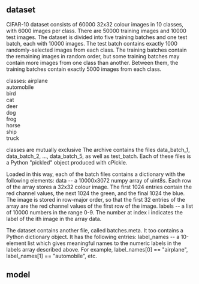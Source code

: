## dataset
 
 CIFAR-10 dataset consists of 60000 32x32 colour images in 10 classes, with 6000 images per class. There are 50000 training images and 10000 test images.
 The dataset is divided into five training batches and one test batch, each with 10000 images. The test batch contains exactly 1000 randomly-selected images from each class. The training batches contain the remaining images in random order, but some training batches may contain more images from one class than another. Between them, the training batches contain exactly 5000 images from each class.

classes:
airplane										
automobile										
bird										
cat										
deer										
dog										
frog										
horse										
ship										
truck

classes are mutually exclusive
The archive contains the files data_batch_1, data_batch_2, ..., data_batch_5, as well as test_batch. Each of these files is a Python "pickled" object produced with cPickle. 


Loaded in this way, each of the batch files contains a dictionary with the following elements:
data -- a 10000x3072 numpy array of uint8s. Each row of the array stores a 32x32 colour image. The first 1024 entries contain the red channel values, the next 1024 the green, and the final 1024 the blue. The image is stored in row-major order, so that the first 32 entries of the array are the red channel values of the first row of the image.
labels -- a list of 10000 numbers in the range 0-9. The number at index i indicates the label of the ith image in the array data.

The dataset contains another file, called batches.meta. It too contains a Python dictionary object. It has the following entries:
label_names -- a 10-element list which gives meaningful names to the numeric labels in the labels array described above. For example, label_names[0] == "airplane", label_names[1] == "automobile", etc.


## model